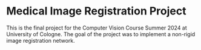 # Medical Image Registration Project

This is the final project for the Computer Vision Course Summer 2024 at University of Cologne.
The goal of the project was to implement a non-rigid image registration network.